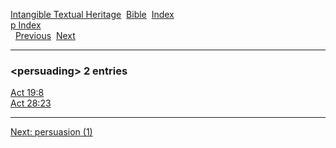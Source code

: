 [Intangible Textual Heritage](../../index)  [Bible](../index) 
[Index](index)   
[p Index](_p_)  
  [Previous](c08445)  [Next](c08447) 

------------------------------------------------------------------------

### &lt;persuading&gt; 2 entries

[Act 19:8](../kjv/act019.htm#008)  
[Act 28:23](../kjv/act028.htm#023)  

------------------------------------------------------------------------

[Next: persuasion (1)](c08447)
